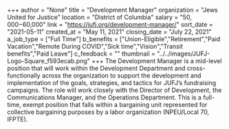 +++
author = "None"
title = "Development Manager"
organization = "Jews United for Justice"
location = "District of Columbia"
salary = "$50,000-$60,000"
link = "https://jufj.org/development-manager/"
sort_date = "2021-05-11"
created_at = "May 11, 2021"
closing_date = "July 22, 2021"
a_job_type = ["Full Time"]
b_benefits = ["Union-Eligible","Retirement","Paid Vacation","Remote During COVID","Sick time","Vision","Transit benefits","Paid Leave"]
c_feedback = ""
thumbnail = "../../images/JUFJ-Logo-Square_f593ecab.png"
+++
The Development Manager is a mid-level position that will work within the Development Department and cross-functionally across the organization to support the development and implementation of the goals, strategies, and tactics for JUFJ’s fundraising campaigns. The role will work closely with the Director of Development, the Communications Manager, and the Operations Department. This is a full-time, exempt position that falls within a bargaining unit represented for collective bargaining purposes by a labor organization (NPEU/Local 70, IFPTE).